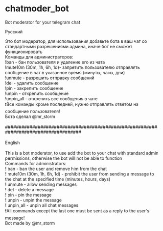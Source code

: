 # chatmoder_bot
Bot moderator for your telegram chat

Русский

Это бот модератор, для использования добавьте бота в ваш чат со стандартными разрешениями админа, иначе бот не сможет функционировать</br>
Команды для администраторов:</br>
!ban - бан пользователя и удаление его из чата</br>
!mute10m (30m, 1h, 6h, 1d)- запретить пользователю отправлять сообщение в чат в указанное время (минуты, часы, дни)</br>
!unmute - разрешить отправку сообщений</br>
!del - удалить сообщение</br>
!pin - закрепить сообщение</br>
!unpin - открепить сообщение</br>
!unpin_all - открепить все сообщения в чате</br>
❗Все команды кроме последней, нужно отправлять ответом на сообщение пользователя!</br>
Бота сделал @mr_storm</br>
</br>
####################################################################################</br>
</br>
English</br>
</br>
This is a bot moderator, to use add the bot to your chat with standard admin permissions, otherwise the bot will not be able to function</br>
Commands for administrators:</br>
! ban - ban the user and remove him from the chat</br>
! mute10m (30m, 1h, 6h, 1d) - prohibit the user from sending a message to the chat at the specified time (minutes, hours, days)</br>
! unmute - allow sending messages</br>
! del - delete a message</br>
! pin - pin the message</br>
! unpin - unpin the message</br>
! unpin_all - unpin all chat messages</br>
❗All commands except the last one must be sent as a reply to the user's message!</br>
Bot made by @mr_storm</br>
